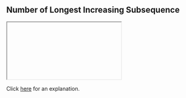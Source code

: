 ##  Number of Longest Increasing Subsequence 

<iframe></iframe>

Click [here](Explanation.md) for an explanation.

